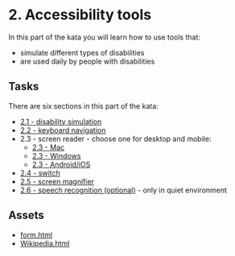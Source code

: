 # 2. Accessibility tools

In this part of the kata you will learn how to use tools that:

- simulate different types of disabilities
- are used daily by people with disabilities

## Tasks

There are six sections in this part of the kata:

- [2.1 - disability simulation](./2.1-disability-simulation.md)
- [2.2 - keyboard navigation](./2.2-keyboard-navigation.md)
- 2.3 - screen reader - choose one for desktop and mobile:
  - [2.3 - Mac](./2.3-screen-reader-mac.md)
  - [2.3 - Windows](./2.3-screen-reader-windows.md)
  - [2.3 - Android/iOS](./2.3-screen-reader-mobile.md)
- [2.4 - switch](./2.4-switch.md)
- [2.5 - screen magnifier](./2.5-screen-magnifier.md)
- [2.6 - speech recognition (optional)](./2.6-speech-recognition.md) - only in quiet environment

## Assets

- [form.html](./assets/form.html)
- [Wikipedia.html](./assets/Wikipedia.html)
